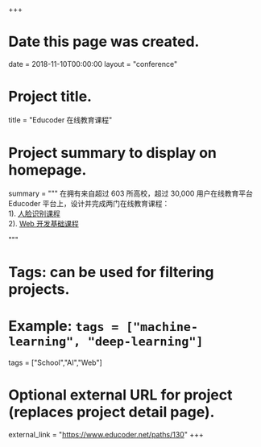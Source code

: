 +++
# Date this page was created.
date = 2018-11-10T00:00:00
layout = "conference"

# Project title.
title = "Educoder 在线教育课程"

# Project summary to display on homepage.
summary = """
 在拥有来自超过 603 所高校，超过 30,000 用户在线教育平台 Educoder 平台上，设计并完成两门在线教育课程：<br>
 1). [人脸识别课程](https://www.educoder.net/paths/130)<br>
 2). [Web 开发基础课程](https://www.educoder.net/paths/15)
 
 """

# Tags: can be used for filtering projects.
# Example: `tags = ["machine-learning", "deep-learning"]`
tags = ["School","AI","Web"]

# Optional external URL for project (replaces project detail page).
external_link = "https://www.educoder.net/paths/130"
+++
